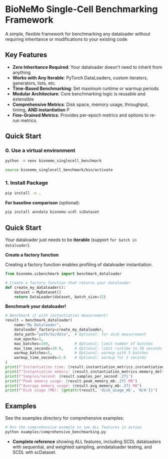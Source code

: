 # BioNeMo Single-Cell Benchmarking Framework

A simple, flexible framework for benchmarking any dataloader without requiring inheritance or modifications to your existing code.

## Key Features

- **Zero Inheritance Required**: Your dataloader doesn't need to inherit from anything
- **Works with Any Iterable**: PyTorch DataLoaders, custom iterators, generators, lists, etc.
- **Time-Based Benchmarking**: Set maximum runtime or warmup periods
- **Modular Architecture**: Core benchmarking logic is reusable and extensible
- **Comprehensive Metrics**: Disk space, memory usage, throughput, timing, **AND instantiation** P
- **Fine-Grained Metrics**: Provides per-epoch metrics and options to re-run metrics.

## Quick Start

### 0. Use a virtual environment

```bash
python -m venv bionemo_singlecell_benchmark

source bionemo_singlecell_benchmark/bin/activate
```

### 1. Install Package

```bash
pip install -e .
```

**For baseline comparison** (optional):
```bash
pip install anndata bionemo-scdl scDataset
```

## Quick Start

Your dataloader just needs to be **iterable** (support `for batch in dataloader`).

**Create a factory function**

Creating a factory function enables profiling of dataloader instantiation.

```python
from bionemo.scbenchmark import benchmark_dataloader

# Create a factory function that returns your dataloader
def create_my_dataloader():
    dataset = MyDataset()
    return DataLoader(dataset, batch_size=32)
```

**Benchmark your dataloader!**
```python
# Benchmark it with instantiation measurement!
result = benchmark_dataloader(
    name="My Dataloader",
    dataloader_factory=create_my_dataloader,
    data_path="path/to/data",  # Optional: for disk measurement
    num_epochs=1,
    max_batches=100,           # Optional: limit number of batches
    max_time_seconds=30.0,     # Optional: limit runtime to 30 seconds
    warmup_batches=5,          # Optional: warmup with 5 batches
    warmup_time_seconds=2.0    # Optional: warmup for 2 seconds
)
print(f"Instantiation time: {result.instantiation_metrics.instantiation_time_seconds:.4f}s")
print(f"Instantiation memory: {result.instantiation_metrics.memory_delta_mb:.2f} MB")
print(f"Samples/second: {result.samples_per_second:.2f}")
print(f"Peak memory usage: {result.peak_memory_mb:.2f} MB")
print(f"Average memory usage: {result.avg_memory_mb:.2f} MB")
print(f"Disk usage (MB): {getattr(result, 'disk_usage_mb', 'N/A')}")

```

## Examples

See the examples directory for comprehensive examples:
```python
# Run the comprehensive example to see ALL features in action
python examples/comprehensive_benchmarking.py
```

- **Complete reference** showing ALL features, including SCDL dataloaders with sequential, and weighted sampling, anndataloader testing, and SCDL wth scDataset.
